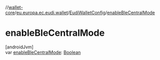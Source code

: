 //[wallet-core](../../../index.md)/[eu.europa.ec.eudi.wallet](../index.md)/[EudiWalletConfig](index.md)/[enableBleCentralMode](enable-ble-central-mode.md)

# enableBleCentralMode

[androidJvm]\
var [enableBleCentralMode](enable-ble-central-mode.md): [Boolean](https://kotlinlang.org/api/latest/jvm/stdlib/kotlin-stdlib/kotlin/-boolean/index.html)
